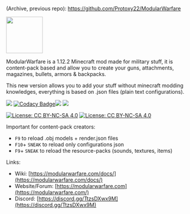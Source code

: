 (Archive, previous repo): https://github.com/Protoxy22/ModularWarfare

<img src='https://raw.githubusercontent.com/ModularMods/ModularWarfare/main/modularwarfare.png' width='99'>

ModularWarfare is a 1.12.2 Minecraft mod made for military stuff, it is content-pack based and allow you to create your guns, attachments, magazines, bullets, armors & backpacks.

This new version allows you to add your stuff without minecraft modding knowledges, everything is based on .json files (plain text configurations).

 [![](https://img.shields.io/badge/modularwarfare-v1.0.10f-blue.svg)](https://github.com/ModularMods/ModularWarfare/releases/latest) [![Codacy Badge](https://api.codacy.com/project/badge/Grade/e9c139b80e3e40b5af1cdc61feeb46e5)](https://app.codacy.com/manual/Protoxy22/ModularWarfare?utm_source=github.com&utm_medium=referral&utm_content=Protoxy22/ModularWarfare&utm_campaign=Badge_Grade_Dashboard)[![](http://cf.way2muchnoise.eu/versions/modularwarfare.svg)](https://minecraft.curseforge.com/projects/modularwarfare) [![](http://cf.way2muchnoise.eu/modularwarfare.svg)](https://www.curseforge.com/minecraft/mc-mods/modularwarfare)

[![License: CC BY-NC-SA 4.0](https://img.shields.io/badge/License-CC%20BY--NC--SA%204.0-lightgrey.svg)](http://creativecommons.org/licenses/by-nc-sa/4.0/)
[![License: CC BY-NC-SA 4.0](https://licensebuttons.net/l/by-nc-sa/4.0/80x15.png)](http://creativecommons.org/licenses/by-nc-sa/4.0/)

Important for content-pack creators:
- `F9` to reload .obj models + render.json files
- `F10`+ `SNEAK` to reload only configurations json
- `F9`+ `SNEAK` to reload the resource-packs (sounds, textures, items)

Links:

* Wiki: [https://modularwarfare.com/docs/](https://modularwarfare.com/docs/)
* Website/Forum: [https://modularwarfare.com](https://modularwarfare.com/)
* Discord: [https://discord.gg/TtzsDXwx9M](https://discord.gg/TtzsDXwx9M)


